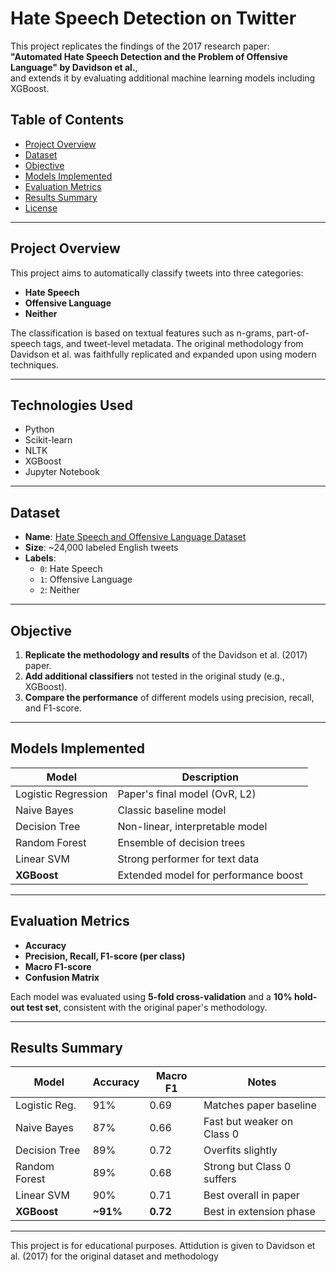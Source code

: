 # Hate Speech Detection on Twitter

This project replicates the findings of the 2017 research paper:  
**"Automated Hate Speech Detection and the Problem of Offensive Language" by Davidson et al.**,  
and extends it by evaluating additional machine learning models including XGBoost.

## Table of Contents
- [Project Overview](#project-overview)
- [Dataset](#dataset)
- [Objective](#objective)
- [Models Implemented](#models-implemented)
- [Evaluation Metrics](#evaluation-metrics)
- [Results Summary](#results-summary)
- [License](#license)

---

## Project Overview
This project aims to automatically classify tweets into three categories:
- **Hate Speech**
- **Offensive Language**
- **Neither**

The classification is based on textual features such as n-grams, part-of-speech tags, and tweet-level metadata. The original methodology from Davidson et al. was faithfully replicated and expanded upon using modern techniques.

---

## Technologies Used

- Python
- Scikit-learn
- NLTK
- XGBoost
- Jupyter Notebook 

---

## Dataset

- **Name**: [Hate Speech and Offensive Language Dataset](https://github.com/t-davidson/hate-speech-and-offensive-language)
- **Size**: ~24,000 labeled English tweets
- **Labels**:
  - `0`: Hate Speech
  - `1`: Offensive Language
  - `2`: Neither

---

## Objective

1. **Replicate the methodology and results** of the Davidson et al. (2017) paper.
2. **Add additional classifiers** not tested in the original study (e.g., XGBoost).
3. **Compare the performance** of different models using precision, recall, and F1-score.

---

## Models Implemented

| Model               | Description                          |
|--------------------|--------------------------------------|
| Logistic Regression | Paper's final model (OvR, L2)       |
| Naive Bayes         | Classic baseline model               |
| Decision Tree       | Non-linear, interpretable model      |
| Random Forest       | Ensemble of decision trees           |
| Linear SVM          | Strong performer for text data       |
| **XGBoost**         | Extended model for performance boost |

---

## Evaluation Metrics

- **Accuracy**
- **Precision, Recall, F1-score (per class)**
- **Macro F1-score**
- **Confusion Matrix**

Each model was evaluated using **5-fold cross-validation** and a **10% hold-out test set**, consistent with the original paper's methodology.

---

## Results Summary

| Model            | Accuracy | Macro F1 | Notes                     |
|------------------|----------|----------|---------------------------|
| Logistic Reg.    | 91%      | 0.69     | Matches paper baseline    |
| Naive Bayes      | 87%      | 0.66     | Fast but weaker on Class 0|
| Decision Tree    | 89%      | 0.72     | Overfits slightly         |
| Random Forest    | 89%      | 0.68     | Strong but Class 0 suffers|
| Linear SVM       | 90%      | 0.71     | Best overall in paper     |
| **XGBoost**      | **~91%** | **0.72** | Best in extension phase   |


---

This project is for educational purposes. Attidution is given to Davidson et al. (2017) for the original dataset and methodology
 


